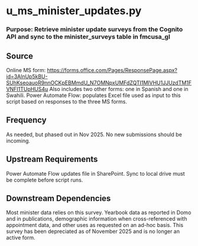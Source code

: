 # u_ms_minister_updates.py
### Purpose: Retrieve minister update surveys from the Cognito API and sync to the minister_surveys table in fmcusa_gl

## Source
Online MS form: https://forms.office.com/Pages/ResponsePage.aspx?id=3AlnUp5kBU-SUhKseoauoR9nnOCKpEBMmdU_N7OMNpxUMFdZQTI1MlVHU1JJUzdTM1FVNFI1TUpHUS4u 
Also includes two other forms: one in Spanish and one in Swahili.
Power Automate Flow: populates Excel file used as input to this script based on responses to the three MS forms.

## Frequency
As needed, but phased out in Nov 2025. No new submissions should be incoming.

## Upstream Requirements
Power Automate Flow updates file in SharePoint. Sync to local drive must be complete before script runs.

## Downstream Dependencies
Most minister data relies on this survey. Yearbook data as reported in Domo and in publications, demographic information when cross-referenced with appointment data, and other uses as requested on an ad-hoc basis. This survey has been depreciated as of November 2025 and is no longer an active form.
